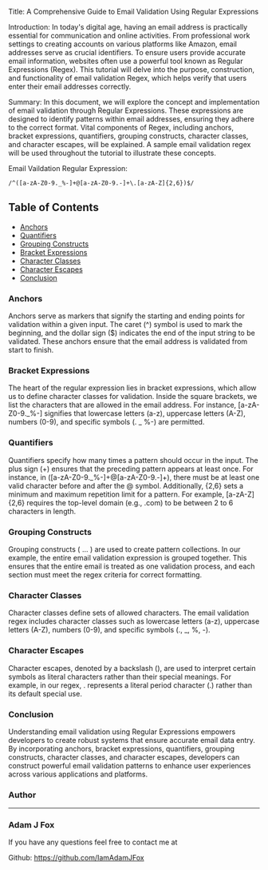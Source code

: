 Title: A Comprehensive Guide to Email Validation Using Regular Expressions

Introduction:
In today's digital age, having an email address is practically essential for communication and online activities. From professional work settings to creating accounts on various platforms like Amazon, email addresses serve as crucial identifiers. To ensure users provide accurate email information, websites often use a powerful tool known as Regular Expressions (Regex). This tutorial will delve into the purpose, construction, and functionality of email validation Regex, which helps verify that users enter their email addresses correctly.

Summary:
In this document, we will explore the concept and implementation of email validation through Regular Expressions. These expressions are designed to identify patterns within email addresses, ensuring they adhere to the correct format. Vital components of Regex, including anchors, bracket expressions, quantifiers, grouping constructs, character classes, and character escapes, will be explained. A sample email validation regex will be used throughout the tutorial to illustrate these concepts.

Email Vaildation Regular Expression:

`/^([a-zA-Z0-9._%-]+@[a-zA-Z0-9.-]+\.[a-zA-Z]{2,6})$/`

## Table of Contents

- [Anchors](#anchors)
- [Quantifiers](#quantifiers)
- [Grouping Constructs](#grouping-constructs)
- [Bracket Expressions](#bracket-expressions)
- [Character Classes](#character-classes)
- [Character Escapes](#character-escapes)
- [Conclusion](#conclusion)

### Anchors

Anchors serve as markers that signify the starting and ending points for validation within a given input. The caret (^) symbol is used to mark the beginning, and the dollar sign ($) indicates the end of the input string to be validated. These anchors ensure that the email address is validated from start to finish.

### Bracket Expressions

The heart of the regular expression lies in bracket expressions, which allow us to define character classes for validation. Inside the square brackets, we list the characters that are allowed in the email address. For instance, [a-zA-Z0-9._%-] signifies that lowercase letters (a-z), uppercase letters (A-Z), numbers (0-9), and specific symbols (. _ %-) are permitted.

### Quantifiers

Quantifiers specify how many times a pattern should occur in the input. The plus sign (+) ensures that the preceding pattern appears at least once. For instance, in ([a-zA-Z0-9._%-]+@[a-zA-Z0-9.-]+), there must be at least one valid character before and after the @ symbol. Additionally, {2,6} sets a minimum and maximum repetition limit for a pattern. For example, [a-zA-Z]{2,6} requires the top-level domain (e.g., .com) to be between 2 to 6 characters in length.

### Grouping Constructs

Grouping constructs ( ... ) are used to create pattern collections. In our example, the entire email validation expression is grouped together. This ensures that the entire email is treated as one validation process, and each section must meet the regex criteria for correct formatting.

### Character Classes

Character classes define sets of allowed characters. The email validation regex includes character classes such as lowercase letters (a-z), uppercase letters (A-Z), numbers (0-9), and specific symbols (., _, %, -).

### Character Escapes

Character escapes, denoted by a backslash (\), are used to interpret certain symbols as literal characters rather than their special meanings. For example, in our regex, \. represents a literal period character (.) rather than its default special use.

### Conclusion

Understanding email validation using Regular Expressions empowers developers to create robust systems that ensure accurate email data entry. By incorporating anchors, bracket expressions, quantifiers, grouping constructs, character classes, and character escapes, developers can construct powerful email validation patterns to enhance user experiences across various applications and platforms.

### Author
_______________________________________________________________________________________________________________________________________________________________________________________

### Adam J Fox

If you have any questions feel free to contact me at

Github: https://github.com/IamAdamJFox
